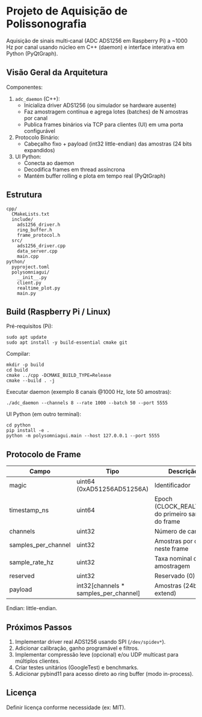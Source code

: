 # Projeto de Aquisição de Polissonografia

Aquisição de sinais multi‑canal (ADC ADS1256 em Raspberry Pi) a ~1000 Hz por canal usando núcleo em C++ (daemon) e interface interativa em Python (PyQtGraph).

## Visão Geral da Arquitetura

Componentes:

1. `adc_daemon` (C++):
   - Inicializa driver ADS1256 (ou simulador se hardware ausente)
   - Faz amostragem contínua e agrega lotes (batches) de N amostras por canal
   - Publica frames binários via TCP para clientes (UI) em uma porta configurável
2. Protocolo Binário:
   - Cabeçalho fixo + payload (int32 little-endian) das amostras (24 bits expandidos)
3. UI Python:
   - Conecta ao daemon
   - Decodifica frames em thread assíncrona
   - Mantém buffer rolling e plota em tempo real (PyQtGraph)

## Estrutura

```
cpp/
  CMakeLists.txt
  include/
    ads1256_driver.h
    ring_buffer.h
    frame_protocol.h
  src/
    ads1256_driver.cpp
    data_server.cpp
    main.cpp
python/
  pyproject.toml
  polysomniagui/
    __init__.py
    client.py
    realtime_plot.py
    main.py
```

## Build (Raspberry Pi / Linux)

Pré-requisitos (Pi):

```
sudo apt update
sudo apt install -y build-essential cmake git
```

Compilar:

```
mkdir -p build
cd build
cmake ../cpp -DCMAKE_BUILD_TYPE=Release
cmake --build . -j
```

Executar daemon (exemplo 8 canais @1000 Hz, lote 50 amostras):

```
./adc_daemon --channels 8 --rate 1000 --batch 50 --port 5555
```

UI Python (em outro terminal):

```
cd python
pip install -e .
python -m polysomniagui.main --host 127.0.0.1 --port 5555
```

## Protocolo de Frame

| Campo | Tipo | Descrição |
|-------|------|-----------|
| magic | uint64 (0xAD51256AD51256A) | Identificador |
| timestamp_ns | uint64 | Epoch (CLOCK_REALTIME) do primeiro sample do frame |
| channels | uint32 | Número de canais |
| samples_per_channel | uint32 | Amostras por canal neste frame |
| sample_rate_hz | uint32 | Taxa nominal de amostragem |
| reserved | uint32 | Reservado (0) |
| payload | int32[channels * samples_per_channel] | Amostras (24b sign extend) |

Endian: little-endian.

## Próximos Passos

1. Implementar driver real ADS1256 usando SPI (`/dev/spidev*`).
2. Adicionar calibração, ganho programável e filtros.
3. Implementar compressão leve (opcional) e/ou UDP multicast para múltiplos clientes.
4. Criar testes unitários (GoogleTest) e benchmarks.
5. Adicionar pybind11 para acesso direto ao ring buffer (modo in-process).

## Licença

Definir licença conforme necessidade (ex: MIT).
